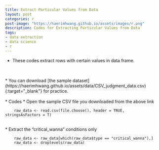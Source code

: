 ```yaml
---
title: Extract Particular Values from Data
layout: post
categories: r
post-image: "https://haerimhwang.github.io/assets/images/r.png"
description: Codes for Extracting Particular Values from Data
tags:
- data extraction
- data science 
- r
---
```


* These codes extract rows with certain values in data frame.  
<br>
<br>
* You can download [the sample dataset](https://haerimhwang.github.io/assets/data/CSV_judgment_data.csv){:target="_blank"} for practice.  
<br>
<br>
* Codes           
  * Open the sample CSV file you downloaded from the above link
        
        raw_data <- read.csv(file.choose(), header = TRUE, stringsAsFactors = T) 
  <br>
  * Extract the “critical_wanna” conditions only
        
        raw_data <- raw_data[which(raw_data$type == "critical_wanna"),]
        raw_data <- droplevels(raw_data) 
            
